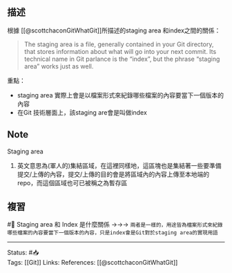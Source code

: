 
## 描述

根據 [[@scottchaconGitWhatGit]]所描述的staging area 和index之間的關係：
> The staging area is a file, generally contained in your Git directory, that stores information about what will go into your next commit. Its technical name in Git parlance is the “index”, but the phrase “staging area” works just as well.

重點：
- staging area 實際上會是以檔案形式來紀錄哪些檔案的內容要當下一個版本的內容
- 在Git 技術層面上，該staging are會是叫做index






## Note
Staging area
1. 英文意思為(軍人的)集結區域，在這裡同樣地，這區塊也是集結著一些要準備提交/上傳的內容，提交/上傳的目的會是將區域內的內容上傳至本地端的repo，而這個區域也可已被稱之為暫存區

## 複習
#🧠 Staging area 和 Index 是什麼關係 ->->-> `兩者是一樣的，用途皆為檔案形式來紀錄哪些檔案的內容要當下一個版本的內容，只是index會是Git對於staging area的實現用語`


---
Status: #📥  
Tags:
[[Git]]
Links:
References:
[[@scottchaconGitWhatGit]]